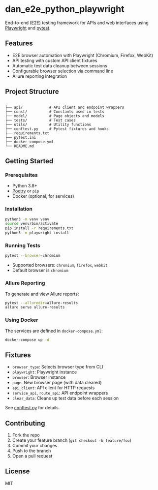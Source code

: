 # dan_e2e_python_playwright

End-to-end (E2E) testing framework for APIs and web interfaces using [Playwright](https://playwright.dev/python/) and [pytest](https://docs.pytest.org/).

## Features

- E2E browser automation with Playwright (Chromium, Firefox, WebKit)
- API testing with custom API client fixtures
- Automatic test data cleanup between sessions
- Configurable browser selection via command line
- Allure reporting integration

## Project Structure

```
.
├── api/            # API client and endpoint wrappers
├── const/          # Constants used in tests
├── model/          # Page objects and models
├── tests/          # Test cases
├── utils/          # Utility functions
├── conftest.py     # Pytest fixtures and hooks
├── requirements.txt
├── pytest.ini
├── docker-compose.yml
└── README.md
```

## Getting Started

### Prerequisites

- Python 3.8+
- [Poetry](https://python-poetry.org/) or `pip`
- Docker (optional, for services)

### Installation

```sh
python3 -m venv venv
source venv/bin/activate
pip install -r requirements.txt
python3 -m playwright install

```

### Running Tests

```sh
pytest --browser=chromium
```

- Supported browsers: `chromium`, `firefox`, `webkit`
- Default browser is `chromium`

### Allure Reporting

To generate and view Allure reports:

```sh
pytest --alluredir=allure-results
allure serve allure-results
```

### Using Docker

The services are defined in `docker-compose.yml`:

```sh
docker-compose up -d
```

## Fixtures

- `browser_type`: Selects browser type from CLI
- `playwright`: Playwright instance
- `browser`: Browser instance
- `page`: New browser page (with data cleared)
- `api_client`: API client for HTTP requests
- `service_api`, `route_api`: API endpoint wrappers
- `clear_data`: Cleans up test data before each session

See [conftest.py](conftest.py) for details.

## Contributing

1. Fork the repo
2. Create your feature branch (`git checkout -b feature/foo`)
3. Commit your changes
4. Push to the branch
5. Open a pull request

## License

MIT